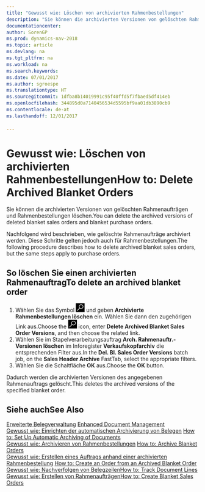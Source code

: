 ```yaml
---
title: "Gewusst wie: Löschen von archivierten Rahmenbestellungen"
description: "Sie können die archivierten Versionen von gelöschten Rahmenaufträgen und Rahmenbestellungen löschen."
documentationcenter: 
author: SorenGP
ms.prod: dynamics-nav-2018
ms.topic: article
ms.devlang: na
ms.tgt_pltfrm: na
ms.workload: na
ms.search.keywords: 
ms.date: 07/01/2017
ms.author: sgroespe
ms.translationtype: HT
ms.sourcegitcommit: 1dfba8b14019991c95f40ffd5f7fbaed5df414eb
ms.openlocfilehash: 344895d0a7140456534d5595bf9aa01db3890cb9
ms.contentlocale: de-at
ms.lasthandoff: 12/01/2017

---
```

# <a name="how-to-delete-archived-blanket-orders"></a><span data-ttu-id="3bf70-103">Gewusst wie: Löschen von archivierten Rahmenbestellungen</span><span class="sxs-lookup"><span data-stu-id="3bf70-103">How to: Delete Archived Blanket Orders</span></span>
<span data-ttu-id="3bf70-104">Sie können die archivierten Versionen von gelöschten Rahmenaufträgen und Rahmenbestellungen löschen.</span><span class="sxs-lookup"><span data-stu-id="3bf70-104">You can delete the archived versions of deleted blanket sales orders and blanket purchase orders.</span></span>  

<span data-ttu-id="3bf70-105">Nachfolgend wird beschrieben, wie gelöschte Rahmenaufträge archiviert werden. Diese Schritte gelten jedoch auch für Rahmenbestellungen.</span><span class="sxs-lookup"><span data-stu-id="3bf70-105">The following procedure describes how to delete archived blanket sales orders, but the same steps apply to purchase orders.</span></span>  

## <a name="to-delete-an-archived-blanket-order"></a><span data-ttu-id="3bf70-106">So löschen Sie einen archivierten Rahmenauftrag</span><span class="sxs-lookup"><span data-stu-id="3bf70-106">To delete an archived blanket order</span></span>  

1.  <span data-ttu-id="3bf70-107">Wählen Sie das Symbol ![Nach Seite oder Bericht suchen](../../media/ui-search/search_small.png "Nach Seite oder Bericht suchen") und geben **Archivierte Rahmenbestellungen löschen** ein. Wählen Sie dann den zugehörigen Link aus.</span><span class="sxs-lookup"><span data-stu-id="3bf70-107">Choose the ![Search for Page or Report](../../media/ui-search/search_small.png "Search for Page or Report icon") icon, enter **Delete Archived Blanket Sales Order Versions**, and then choose the related link.</span></span>  
2.  <span data-ttu-id="3bf70-108">Wählen Sie im Stapelverarbeitungsauftrag **Arch. Rahmenauftr.-Versionen löschen** im Inforegister **Verkaufskopfarchiv** die entsprechenden Filter aus.</span><span class="sxs-lookup"><span data-stu-id="3bf70-108">In the **Del. Bl. Sales Order Versions** batch job, on the **Sales Header Archive** FastTab, select the appropriate filters.</span></span>  
3.  <span data-ttu-id="3bf70-109">Wählen Sie die Schaltfläche **OK** aus.</span><span class="sxs-lookup"><span data-stu-id="3bf70-109">Choose the **OK** button.</span></span>  

<span data-ttu-id="3bf70-110">Dadurch werden die archivierten Versionen des angegebenen Rahmenauftrags gelöscht.</span><span class="sxs-lookup"><span data-stu-id="3bf70-110">This deletes the archived versions of the specified blanket order.</span></span>  

## <a name="see-also"></a><span data-ttu-id="3bf70-111">Siehe auch</span><span class="sxs-lookup"><span data-stu-id="3bf70-111">See Also</span></span>  
 <span data-ttu-id="3bf70-112">[Erweiterte Belegverwaltung](enhanced-document-management.md) </span><span class="sxs-lookup"><span data-stu-id="3bf70-112">[Enhanced Document Management](enhanced-document-management.md) </span></span>  
 <span data-ttu-id="3bf70-113">[Gewusst wie: Einrichten der automatischen Archivierung von Belegen](how-to-set-up-automatic-archiving-of-documents.md) </span><span class="sxs-lookup"><span data-stu-id="3bf70-113">[How to: Set Up Automatic Archiving of Documents](how-to-set-up-automatic-archiving-of-documents.md) </span></span>  
 <span data-ttu-id="3bf70-114">[Gewusst wie: Archivieren von Rahmenbestellungen](how-to-archive-blanket-orders.md) </span><span class="sxs-lookup"><span data-stu-id="3bf70-114">[How to: Archive Blanket Orders](how-to-archive-blanket-orders.md) </span></span>  
 <span data-ttu-id="3bf70-115">[Gewusst wie: Erstellen eines Auftrags anhand einer archivierten Rahmenbestellung](how-to-create-an-order-from-an-archived-blanket-order.md) </span><span class="sxs-lookup"><span data-stu-id="3bf70-115">[How to: Create an Order from an Archived Blanket Order](how-to-create-an-order-from-an-archived-blanket-order.md) </span></span>  
 [<span data-ttu-id="3bf70-116">Gewusst wie: Nachverfolgen von Belegzeilen</span><span class="sxs-lookup"><span data-stu-id="3bf70-116">How to: Track Document Lines</span></span>](how-to-track-document-lines.md)  
 [<span data-ttu-id="3bf70-117">Gewusst wie: Erstellen von Rahmenaufträgen</span><span class="sxs-lookup"><span data-stu-id="3bf70-117">How to: Create Blanket Sales Orders</span></span>](../../sales-how-to-create-blanket-sales-orders.md) 

